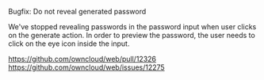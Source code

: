 Bugfix: Do not reveal generated password

We've stopped revealing passwords in the password input when user clicks on the generate action. In order to preview the password, the user needs to click on the eye icon inside the input.

https://github.com/owncloud/web/pull/12326
https://github.com/owncloud/web/issues/12275